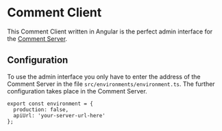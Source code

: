 # Comment Client
This Comment Client written in Angular is the perfect admin interface for the [Comment Server](https://github.com/elyday/comment-server).

## Configuration
To use the admin interface you only have to enter the address of the Comment Server in the file `src/environments/environment.ts`. The further configuration takes place in the Comment Server.

```
export const environment = {
  production: false,
  apiUrl: 'your-server-url-here'
};
```
